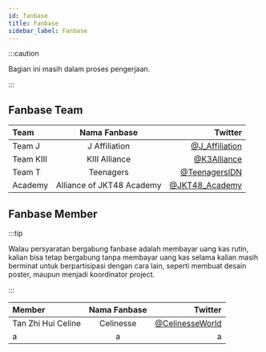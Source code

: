```yaml
---
id: fanbase
title: Fanbase
sidebar_label: Fanbase
---
```


:::caution

Bagian ini masih dalam proses pengerjaan.

:::

## Fanbase Team

|Team|Nama Fanbase|Twitter|
| :------------- | :----------: | -----------: |
|Team J|J Affiliation|[@J_Affiliation](https://twitter.com/J_Affiliation)|
|Team KIII|KIII Alliance|[@K3Alliance](https://twitter.com/K3Alliance)|
|Team T|Teenagers|[@TeenagersIDN](https://twitter.com/TeenagersIDN)|
|Academy|Alliance of JKT48 Academy|[@JKT48_Academy](https://twitter.com/JKT48_Academy)|


## Fanbase Member

:::tip

Walau persyaratan bergabung fanbase adalah membayar uang kas rutin, kalian bisa tetap bergabung tanpa membayar uang kas selama kalian masih berminat untuk berpartisipasi dengan cara lain, seperti membuat desain poster, maupun menjadi koordinator project.

:::

| Member       | Nama Fanbase     | Twitter   |
| :------------- | :----------: | -----------: |
| Tan Zhi Hui Celine | Celinesse   | [@CelinesseWorld](https://twitter.com/celinesseworld) |
|a   | a | a |